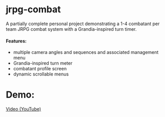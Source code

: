 # jrpg-combat
A partially complete personal project demonstrating a 1-4 combatant per team JRPG combat system with a Grandia-inspired turn timer.

#### Features:
- multiple camera angles and sequences and associated management menu
- Grandia-inspired turn meter
- combatant profile screen
- dynamic scrollable menus

# Demo:
[Video (YouTube)](https://www.youtube.com/watch?v=04-PYPRU7DY "Demo")
